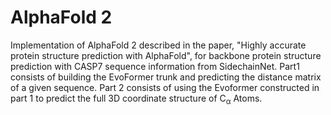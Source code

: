 # AlphaFold 2
Implementation of AlphaFold 2 described in the paper, "Highly accurate protein structure prediction with AlphaFold", for backbone protein structure prediction with CASP7 sequence information from SidechainNet. Part1 consists of building the EvoFormer trunk and predicting the distance matrix of a given sequence. Part 2 consists of using the Evoformer constructed in part 1 to predict the full 3D coordinate structure of C<sub>α</sub> Atoms. 
